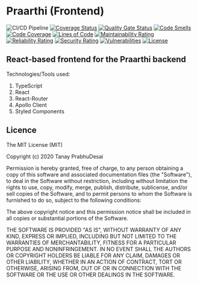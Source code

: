 Praarthi (Frontend)
===================

![CI/CD Pipeline](https://github.com/tanayseven/praarthi-frontend/workflows/CI/CD%20Pipeline/badge.svg)
[![Coverage Status](https://coveralls.io/repos/github/tanayseven/praarthi-frontend/badge.svg?branch=master)](https://coveralls.io/github/tanayseven/praarthi-frontend?branch=master)
[![Quality Gate Status](https://sonarcloud.io/api/project_badges/measure?project=tanayseven_praarthi-frontend&metric=alert_status)](https://sonarcloud.io/dashboard?id=tanayseven_praarthi-frontend)
[![Code Smells](https://sonarcloud.io/api/project_badges/measure?project=tanayseven_praarthi-frontend&metric=code_smells)](https://sonarcloud.io/project/issues?id=tanayseven_praarthi-frontend&resolved=false&types=CODE_SMELL)
[![Code Coverage](https://sonarcloud.io/api/project_badges/measure?project=tanayseven_praarthi-frontend&metric=coverage)](https://sonarcloud.io/code?id=tanayseven_praarthi-frontend)
[![Lines of Code](https://sonarcloud.io/api/project_badges/measure?project=tanayseven_praarthi-frontend&metric=ncloc)](https://sonarcloud.io/code?id=tanayseven_praarthi-frontend)
[![Maintainability Rating](https://sonarcloud.io/api/project_badges/measure?project=tanayseven_praarthi-frontend&metric=sqale_rating)](https://sonarcloud.io/component_measures?id=tanayseven_praarthi-frontend&metric=Maintainability&view=list)
[![Reliability Rating](https://sonarcloud.io/api/project_badges/measure?project=tanayseven_praarthi-frontend&metric=reliability_rating)](https://sonarcloud.io/component_measures?id=tanayseven_praarthi-frontend&metric=Reliability&view=list)
[![Security Rating](https://sonarcloud.io/api/project_badges/measure?project=tanayseven_praarthi-frontend&metric=security_rating)](https://sonarcloud.io/component_measures?id=tanayseven_praarthi-frontend&metric=Security&view=list)
[![Vulnerabilities](https://sonarcloud.io/api/project_badges/measure?project=tanayseven_praarthi-frontend&metric=vulnerabilities)](https://sonarcloud.io/component_measures?id=tanayseven_praarthi-frontend&metric=vulnerabilities)
[![License](https://img.shields.io/github/license/tanayseven/praarthi-frontend)](https://tldrlegal.com/license/mit-license)

React-based frontend for the Praarthi backend
---------------------------------------------

Technologies/Tools used:
1. TypeScript
2. React
3. React-Router
4. Apollo Client
5. Styled Components


Licence
-------

The MIT License (MIT)

Copyright (c) 2020 Tanay PrabhuDesai

Permission is hereby granted, free of charge, to any person obtaining a copy
of this software and associated documentation files (the "Software"), to deal
in the Software without restriction, including without limitation the rights
to use, copy, modify, merge, publish, distribute, sublicense, and/or sell
copies of the Software, and to permit persons to whom the Software is
furnished to do so, subject to the following conditions:

The above copyright notice and this permission notice shall be included in
all copies or substantial portions of the Software.

THE SOFTWARE IS PROVIDED "AS IS", WITHOUT WARRANTY OF ANY KIND, EXPRESS OR
IMPLIED, INCLUDING BUT NOT LIMITED TO THE WARRANTIES OF MERCHANTABILITY,
FITNESS FOR A PARTICULAR PURPOSE AND NONINFRINGEMENT. IN NO EVENT SHALL THE
AUTHORS OR COPYRIGHT HOLDERS BE LIABLE FOR ANY CLAIM, DAMAGES OR OTHER
LIABILITY, WHETHER IN AN ACTION OF CONTRACT, TORT OR OTHERWISE, ARISING FROM,
OUT OF OR IN CONNECTION WITH THE SOFTWARE OR THE USE OR OTHER DEALINGS IN
THE SOFTWARE.
